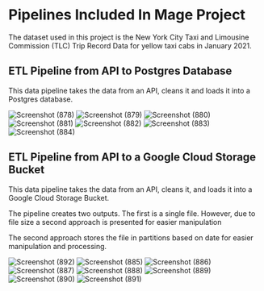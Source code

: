 # Pipelines Included In Mage Project

The dataset used in this project is the New York City Taxi and Limousine Commission (TLC) Trip Record Data for yellow taxi cabs in January 2021.

## ETL Pipeline from API to Postgres Database

This data pipeline takes the data from an API, cleans it and loads it into a Postgres database.

![Screenshot (878)](https://github.com/user-attachments/assets/5758a0be-1f7c-4941-b056-8fce008c1930)
![Screenshot (879)](https://github.com/user-attachments/assets/0f439a5f-04e0-42d8-822d-6acf2efa6317)
![Screenshot (880)](https://github.com/user-attachments/assets/6e73566a-45de-46b4-8fc1-c8bab1439ee2)
![Screenshot (881)](https://github.com/user-attachments/assets/326ef8ac-34e1-4343-a0b5-a85adb2d137b)
![Screenshot (882)](https://github.com/user-attachments/assets/5b55f1b6-c826-456f-bcb1-cf8511fcc973)
![Screenshot (883)](https://github.com/user-attachments/assets/c7b2a021-7bec-40eb-979e-f9123dafad6b)
![Screenshot (884)](https://github.com/user-attachments/assets/fcb19461-c750-43d0-8aa3-28b145cd9770)

## ETL Pipeline from API to a Google Cloud Storage Bucket

This data pipeline takes the data from an API, cleans it, and loads it into a Google Cloud Storage Bucket. 

The pipeline creates two outputs. The first is a single file. However, due to file size a second approach is presented for easier manipulation

The second approach stores the file in partitions based on date for easier manipulation and processing.

![Screenshot (892)](https://github.com/user-attachments/assets/2925cfca-920b-4790-98c0-622368e2ea9b)
![Screenshot (885)](https://github.com/user-attachments/assets/21e8cde2-25a0-40ae-b95b-f9d9dc8ec5ec)
![Screenshot (886)](https://github.com/user-attachments/assets/c50a1af8-9b06-465b-88a8-336baa4ba653)
![Screenshot (887)](https://github.com/user-attachments/assets/f1543d0b-0a2c-4327-9574-7ee93c267f16)
![Screenshot (888)](https://github.com/user-attachments/assets/19ff17d5-3846-4b21-94cb-4fa36a2552f2)
![Screenshot (889)](https://github.com/user-attachments/assets/823ca556-6c9a-4e77-9853-44d59ce32b8a)
![Screenshot (890)](https://github.com/user-attachments/assets/2bf9fe97-1b1e-4fd3-bcf3-8ada0f91e3cf)
![Screenshot (891)](https://github.com/user-attachments/assets/3903ce3e-915a-40ba-8828-931fc0ca97f1)

    
